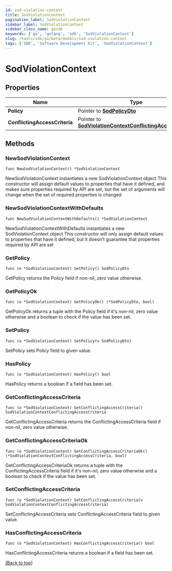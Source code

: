 ```yaml
---
id: sod-violation-context
title: SodViolationContext
pagination_label: SodViolationContext
sidebar_label: SodViolationContext
sidebar_class_name: gosdk
keywords: ['go', 'golang', 'sdk', 'SodViolationContext'] 
slug: /tools/sdk/go/beta/models/sod-violation-context
tags: ['SDK', 'Software Development Kit', 'SodViolationContext']
---
```


# SodViolationContext

## Properties

Name | Type | Description | Notes
------------ | ------------- | ------------- | -------------
**Policy** |  Pointer to [**SodPolicyDto**](sod-policy-dto) |  | [optional] 
**ConflictingAccessCriteria** |  Pointer to [**SodViolationContextConflictingAccessCriteria**](sod-violation-context-conflicting-access-criteria) |  | [optional] 

## Methods

### NewSodViolationContext

`func NewSodViolationContext() *SodViolationContext`

NewSodViolationContext instantiates a new SodViolationContext object
This constructor will assign default values to properties that have it defined,
and makes sure properties required by API are set, but the set of arguments
will change when the set of required properties is changed

### NewSodViolationContextWithDefaults

`func NewSodViolationContextWithDefaults() *SodViolationContext`

NewSodViolationContextWithDefaults instantiates a new SodViolationContext object
This constructor will only assign default values to properties that have it defined,
but it doesn't guarantee that properties required by API are set

### GetPolicy

`func (o *SodViolationContext) GetPolicy() SodPolicyDto`

GetPolicy returns the Policy field if non-nil, zero value otherwise.

### GetPolicyOk

`func (o *SodViolationContext) GetPolicyOk() (*SodPolicyDto, bool)`

GetPolicyOk returns a tuple with the Policy field if it's non-nil, zero value otherwise
and a boolean to check if the value has been set.

### SetPolicy

`func (o *SodViolationContext) SetPolicy(v SodPolicyDto)`

SetPolicy sets Policy field to given value.

### HasPolicy

`func (o *SodViolationContext) HasPolicy() bool`

HasPolicy returns a boolean if a field has been set.

### GetConflictingAccessCriteria

`func (o *SodViolationContext) GetConflictingAccessCriteria() SodViolationContextConflictingAccessCriteria`

GetConflictingAccessCriteria returns the ConflictingAccessCriteria field if non-nil, zero value otherwise.

### GetConflictingAccessCriteriaOk

`func (o *SodViolationContext) GetConflictingAccessCriteriaOk() (*SodViolationContextConflictingAccessCriteria, bool)`

GetConflictingAccessCriteriaOk returns a tuple with the ConflictingAccessCriteria field if it's non-nil, zero value otherwise
and a boolean to check if the value has been set.

### SetConflictingAccessCriteria

`func (o *SodViolationContext) SetConflictingAccessCriteria(v SodViolationContextConflictingAccessCriteria)`

SetConflictingAccessCriteria sets ConflictingAccessCriteria field to given value.

### HasConflictingAccessCriteria

`func (o *SodViolationContext) HasConflictingAccessCriteria() bool`

HasConflictingAccessCriteria returns a boolean if a field has been set.


[[Back to top]](#) 



